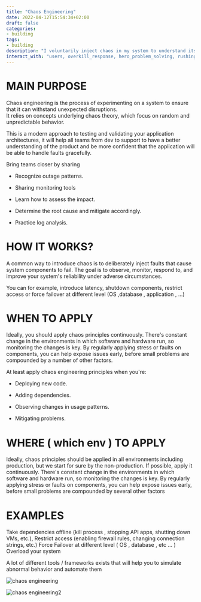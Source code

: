 ```yaml
---
title: "Chaos Engineering"
date: 2022-04-12T15:54:34+02:00
draft: false
categories:
- building
tags:
- building
description: "I voluntarily inject chaos in my system to understand its behavior and learn how to recover and improve"
interact_with: "users, overkill_response, hero_problem_solving, rushing_to_solution, unmastered_systems"
---
```


# MAIN PURPOSE

Chaos engineering is the process of experimenting on a system to ensure that it can withstand unexpected disruptions.  
It relies on concepts underlying chaos theory, which focus on random and unpredictable behavior.

This is a modern approach to testing and validating your application architectures, it will help all teams from dev to support to have a better understanding of the product and be more confident that the application will be able to handle faults gracefully.

Bring teams closer by sharing

* Recognize outage patterns.

* Sharing monitoring tools

* Learn how to assess the impact.

* Determine the root cause and mitigate accordingly.

* Practice log analysis.



# HOW IT WORKS?

A common way to introduce chaos is to deliberately inject faults that cause system components to fail. The goal is to observe, monitor, respond to, and improve your system's reliability under adverse circumstances.

You can for example, introduce latency, shutdown components, restrict access or force failover at different level (OS ,database , application , ...)



# WHEN TO APPLY

Ideally, you should apply chaos principles continuously. There's constant change in the environments in which software and hardware run, so monitoring the changes is key. By regularly applying stress or faults on components, you can help expose issues early, before small problems are compounded by a number of other factors.

At least apply chaos engineering principles when you're:

* Deploying new code.

* Adding dependencies.

* Observing changes in usage patterns.

* Mitigating problems.



# WHERE ( which env ) TO APPLY

Ideally, chaos principles should be applied in all environments including production, but we start for sure by the non-production. If possible, apply it continuously. There's constant change in the environments in which software and hardware run, so monitoring the changes is key. By regularly applying stress or faults on components, you can help expose issues early, before small problems are compounded by several other factors



# EXAMPLES


Take dependencies offline (kill process , stopping API apps, shutting down VMs, etc.),
Restrict access (enabling firewall rules, changing connection strings, etc.)
Force Failover at different level  ( OS , database , etc … )  
Overload your system

A lot of different tools / frameworks exists that will help you to simulate abnormal behavior and automate them  


![chaos engineering](/images/building/chaos_engineering1.png)


![chaos engineering2](/images/building/chaos_engineering2.png)

 
